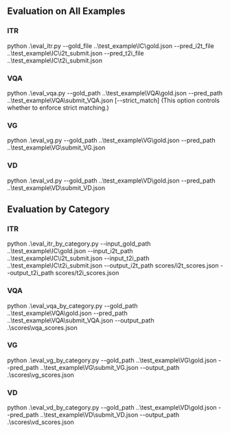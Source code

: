 ## Evaluation on All Examples

### ITR

python .\eval_itr.py --gold_file ..\test_example\IC\gold.json --pred_i2t_file ..\test_example\IC\i2t_submit.json --pred_t2i_file ..\test_example\IC\t2i_submit.json

### VQA

python .\eval_vqa.py --gold_path ..\test_example\VQA\gold.json --pred_path ..\test_example\VQA\submit_VQA.json [--strict_match] (This option controls whether to enforce strict matching.)

### VG

 python .\eval_vg.py --gold_path ..\test_example\VG\gold.json --pred_path ..\test_example\VG\submit_VG.json

### VD

python .\eval_vd.py --gold_path ..\test_example\VD\gold.json --pred_path ..\test_example\VD\submit_VD.json

## Evaluation by Category

### ITR

python .\eval_itr_by_category.py --input_gold_path ..\test_example\IC\gold.json --input_i2t_path ..\test_example\IC\i2t_submit.json --input_t2i_path ..\test_example\IC\t2i_submit.json --output_i2t_path scores/i2t_scores.json --output_t2i_path scores/t2i_scores.json

### VQA

python .\eval_vqa_by_category.py --gold_path ..\test_example\VQA\gold.json --pred_path ..\test_example\VQA\submit_VQA.json --output_path .\scores\vqa_scores.json

### VG

python .\eval_vg_by_category.py --gold_path ..\test_example\VG\gold.json --pred_path ..\test_example\VG\submit_VG.json --output_path .\scores\vg_scores.json

### VD

python .\eval_vd_by_category.py --gold_path ..\test_example\VD\gold.json --pred_path ..\test_example\VD\submit_VD.json --output_path .\scores\vd_scores.json
